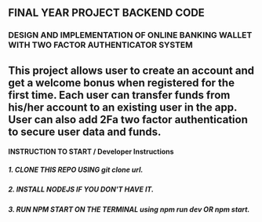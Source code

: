 ## FINAL YEAR PROJECT BACKEND CODE
### DESIGN AND IMPLEMENTATION OF ONLINE BANKING WALLET WITH TWO FACTOR AUTHENTICATOR SYSTEM 

## This project allows user to create an account and get a welcome bonus when registered for the first time. Each user can transfer funds from his/her account to an existing user in the app. User can also add 2Fa two factor authentication to secure user data and funds.


#### INSTRUCTION TO START / Developer Instructions
##### 1. CLONE THIS REPO USING git clone url.
##### 2. INSTALL NODEJS IF YOU DON'T HAVE IT.
##### 3. RUN NPM START ON THE TERMINAL using npm run dev OR npm start.

